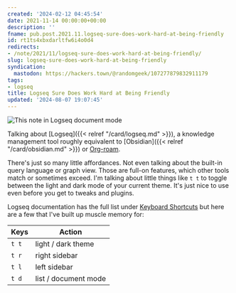 ```yaml
---
created: '2024-02-12 04:45:54'
date: 2021-11-14 00:00:00+00:00
description: ''
fname: pub.post.2021.11.logseq-sure-does-work-hard-at-being-friendly
id: rt1ts4xbxdarltfw6i4o0d4
redirects:
- /note/2021/11/logseq-sure-does-work-hard-at-being-friendly/
slug: logseq-sure-does-work-hard-at-being-friendly
syndication:
  mastodon: https://hackers.town/@randomgeek/107277879832911179
tags:
- logseq
title: Logseq Sure Does Work Hard at Being Friendly
updated: '2024-08-07 19:07:45'
---
```


![This note in Logseq document mode](assets/img/2021/cover-2021-11-14.png)

Talking about [Logseq]({{< relref "/card/logseq.md" >}}), a knowledge management tool roughly equivalent to [Obsidian]({{< relref "/card/obsidian.md" >}}) or [Org-roam](https://www.orgroam.com).

There's just so many little affordances. Not even talking about the built-in query language or graph view. Those are full-on features, which other tools match or sometimes exceed. I'm talking about little things like `t t` to toggle between the light and dark mode of your current theme. It's just nice to use even before you get to tweaks and plugins.

Logseq documentation has the full list under [Keyboard Shortcuts](https://logseq.github.io/#/settings/shortcut) but here are a few that I've built up muscle memory for:

| Keys  | Action               |
| ----- | -------------------- |
| `t t` | light / dark theme   |
| `t r` | right sidebar        |
| `t l` | left sidebar         |
| `t d` | list / document mode |